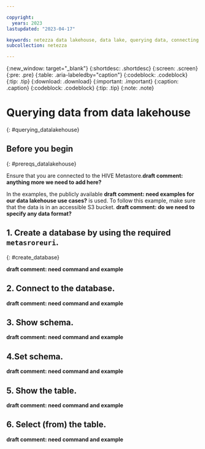 ```yaml
---

copyright:
  years: 2023
lastupdated: "2023-04-17"

keywords: netezza data lakehouse, data lake, querying data, connecting to a metastore
subcollection: netezza

---
```


{:new_window: target="_blank"}
{:shortdesc: .shortdesc}
{:screen: .screen}
{:pre: .pre}
{:table: .aria-labeledby="caption"}
{:codeblock: .codeblock}
{:tip: .tip}
{:download: .download}
{:important: .important}
{:caption: .caption}
{:codeblock: .codeblock}
{:tip: .tip}
{:note: .note}

# Querying data from data lakehouse
{: #querying_datalakehouse}

## Before you begin
{: #prereqs_datalakehouse}

Ensure that you are connected to the HIVE Metastore.**draft comment: anything more we need to add here?**

In the examples, the publicly available **draft comment: need examples for our data lakehouse use cases?** is used. To follow this example, make sure that the data is in an accessible S3 bucket. **draft comment: do we need to specify any data format?**

## 1. Create a database by using the required `metasroreuri`.
{: #create_database}

**draft comment: need command and example**

## 2. Connect to the database.

**draft comment: need command and example**

## 3. Show schema.

**draft comment: need command and example**

## 4.Set schema.

**draft comment: need command and example**

## 5. Show the table.

**draft comment: need command and example**

## 6. Select (from) the table.

**draft comment: need command and example**
